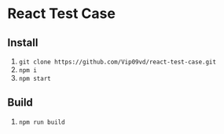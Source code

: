 # React Test Case
## Install
1. `git clone https://github.com/Vip09vd/react-test-case.git`
2. `npm i`
3. `npm start`
## Build
1. `npm run build`

